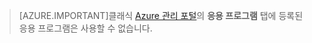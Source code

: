 > [AZURE.IMPORTANT]클래식 [Azure 관리 포털](https://manage.windowsazure.com/)의 **응용 프로그램** 탭에 등록된 응용 프로그램은 사용할 수 없습니다.

<!---HONumber=Oct15_HO1-->